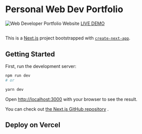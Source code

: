# Personal Web Dev Portfolio

![Web Developer Portfolio](images/portfolio_home_page.png?raw=true "Web Dev Portfolio")
Website <a href="https://jchirindza.vercel.app" target='_blank'>LIVE DEMO</a>

##

This is a [Next.js](https://nextjs.org/) project bootstrapped with [`create-next-app`](https://github.com/vercel/next.js/tree/canary/packages/create-next-app).

## Getting Started

First, run the development server:

```bash
npm run dev
# or

yarn dev
```

Open [http://localhost:3000](http://localhost:3000) with your browser to see the result.

You can check out [the Next.js GitHub repository](https://github.com/vercel/next.js/) .

## Deploy on Vercel
